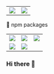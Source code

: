<table>
  <tbody>
  <tr>
    <td width="50%"><img src="https://user-images.githubusercontent.com/39351982/140095127-c6fef683-a8f5-4be4-9032-2f469014d773.png" /></td>
    <td width="50%"><img src="https://github-readme-stats.vercel.app/api?username=activeguild&count_private=true&theme=material-palenight" /></td>
  </tr>
  </tbody>
</table>

🚀 npm packages

<table>
  <tbody>
  <tr>
    <td width="33%"><img src="https://github-readme-stats.vercel.app/api/pin/?username=activeguild&repo=vite-plugin-sass-dts&theme=material-palenight" /></td>
    <td width="33%"><img src="https://github-readme-stats.vercel.app/api/pin/?username=activeguild&repo=ts-css-modules-vite-plugin&theme=material-palenight" /></td>
    <td width="33%"><img src="https://github-readme-stats.vercel.app/api/pin/?username=activeguild&repo=grpc-mocky&theme=material-palenight" /></td>
  </tr>
  <tr>
    <td width="33%"><img src="https://github-readme-stats.vercel.app/api/pin/?username=activeguild&repo=tsconf-checker&theme=material-palenight" /></td>
    <td width="33%"><img src="https://github-readme-stats.vercel.app/api/pin/?username=activeguild&repo=classnames-generics&theme=material-palenight" /></td>
    <td width="33%"></td>
  </tr>
  </tbody>
</table>

### Hi there 👋
<!--
**activeguild/activeguild** is a ✨ _special_ ✨ repository because its `README.md` (this file) appears on your GitHub profile.

Here are some ideas to get you started:

- 🔭 I’m currently working on ...
- 🌱 I’m currently learning ...
- 👯 I’m looking to collaborate on ...
- 🤔 I’m looking for help with ...
- 💬 Ask me about ...
- 📫 How to reach me: ...
- 😄 Pronouns: ...
- ⚡ Fun fact: ...
-->
